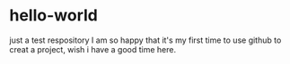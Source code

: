 # hello-world
just a test respository
I am so happy that it's my first time to use github to creat a project, wish i have a good time here.
